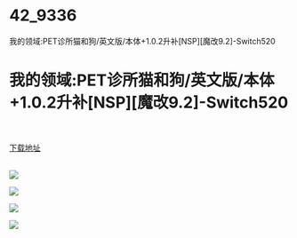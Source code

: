 # 42_9336
我的领域:PET诊所猫和狗/英文版/本体+1.0.2升补[NSP][魔改9.2]-Switch520
# 我的领域:PET诊所猫和狗/英文版/本体+1.0.2升补[NSP][魔改9.2]-Switch520
 <br/></br>
[下载地址](https://www.switch520.cc/article/9336 "下载地址")
<br/></br>

<p><strong><img src="https://www.switch520.cc/muke_img/upload_art_editor_20210126-1_7bbbb5be40b7fa992dfe031a4a346d57.jpg"></strong></p>
<p><strong><img src="https://www.switch520.cc/muke_img/upload_art_editor_20210126-1_6d2bd9a63c6d9c2f6c310b67ca182ff0.jpg"></strong></p>
<p><strong><img src="https://www.switch520.cc/muke_img/upload_art_editor_20210126-1_b0f24e033d2599f71ac427c62f30cb2e.jpg"></strong></p>
<p><strong><img src="https://www.switch520.cc/muke_img/upload_art_editor_20210126-1_22234e8d63a66ffd6fe72e5f2986b293.jpg">&nbsp;</strong></p>
<p><strong>&nbsp;</strong></p>
